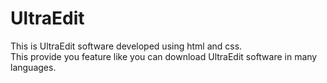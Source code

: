 # UltraEdit

This is UltraEdit software developed using html and css.
<br>
This provide you feature like you can download UltraEdit software in many languages.